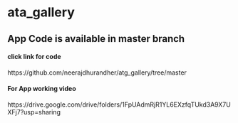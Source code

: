 # ata_gallery

<h2>App Code is available in master branch</h2>
<h4>click link for code</h4>
https://github.com/neerajdhurandher/atg_gallery/tree/master
<h4>For App working video </h4>
 https://drive.google.com/drive/folders/1FpUAdmRjR1YL6EXzfqTUkd3A9X7UXFj7?usp=sharing 
